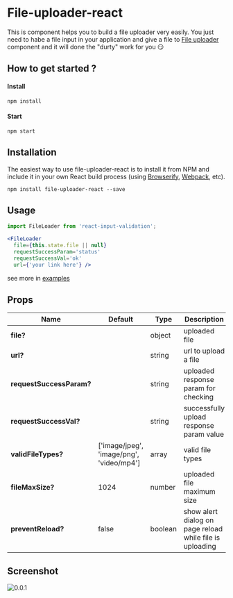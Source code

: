 # File-uploader-react
This is component helps you to build a file uploader very easily.
You just need to habe a file input in your application and give a file to [File uploader](https://github.com/Ggayane/react-file-loader) component and it will done the "durty" work for you :smirk:

## How to get started ?

#### Install
```
npm install
```
#### Start
```
npm start
```

## Installation

The easiest way to use file-uploader-react is to install it from NPM and include it in your own React build process (using [Browserify](http://browserify.org), [Webpack](http://webpack.github.io/), etc).

```
npm install file-uploader-react --save
```

## Usage

```jsx
import FileLoader from 'react-input-validation';

<FileLoader
  file={this.state.file || null}
  requestSuccessParam='status'
  requestSuccessVal='ok'
  url={'your link here'} />
```
see more in [examples](https://github.com/Ggayane/react-file-loader/tree/master/examples)

## Props

| Name | Default | Type | Description |
|------|---------|------|-------------|
| **file?** | | object | uploaded file |
| **url?** | | string | url to upload a file |
| **requestSuccessParam?** | | string | uploaded response param for checking |
| **requestSuccessVal?** | | string | successfully upload response param value  |
| **validFileTypes?** | ['image/jpeg', 'image/png', 'video/mp4'] | array | valid file types |
| **fileMaxSize?** | 1024 | number | uploaded file maximum size |
| **preventReload?** | false | boolean | show alert dialog on page reload while file is uploading |

## Screenshot

![0.0.1](https://media.giphy.com/media/kkx4J09GMcZLa/giphy.gif)
